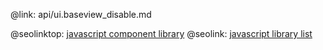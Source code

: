 @link: api/ui.baseview_disable.md

@seolinktop: [javascript component library](https://webix.com)
@seolink: [javascript library list](https://webix.com/widget/list/)